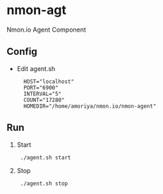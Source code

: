 nmon-agt
=========

Nmon.io Agent Component

Config
------------

* Edit agent.sh

        HOST="localhost"
        PORT="6900"
        INTERVAL="5"
        COUNT="17280"
        HOMEDIR="/home/amoriya/nmon.io/nmon-agent"


Run
------------

1. Start

        ./agent.sh start

2. Stop

        ./agent.sh stop

